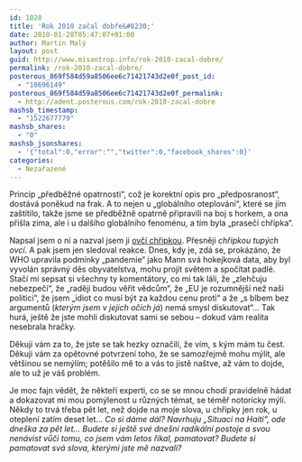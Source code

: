 ```yaml
---
id: 1028
title: 'Rok 2010 začal dobře&#8230;'
date: 2010-01-28T05:47:07+01:00
author: Martin Malý
layout: post
guid: http://www.misantrop.info/rok-2010-zacal-dobre/
permalink: /rok-2010-zacal-dobre/
posterous_869f584d59a8506ee6c71421743d2e0f_post_id:
  - "10696149"
posterous_869f584d59a8506ee6c71421743d2e0f_permalink:
  - http://adent.posterous.com/rok-2010-zacal-dobre
mashsb_timestamp:
  - "1522677779"
mashsb_shares:
  - "0"
mashsb_jsonshares:
  - '{"total":0,"error":"","twitter":0,"facebook_shares":0}'
categories:
  - Nezařazené
---
```

Princip &#8222;předběžn&eacute; opatrnosti&#8220;, což je korektn&iacute; opis pro &#8222;předposranost&#8220;, dost&aacute;v&aacute; poněkud na frak. A to nejen u &#8222;glob&aacute;ln&iacute;ho oteplov&aacute;n&iacute;&#8220;, kter&eacute; se j&iacute;m za&scaron;t&iacute;tilo, takže jsme se předběžně opatrně připravili na boj s horkem, a ona při&scaron;la zima, ale i u dal&scaron;&iacute;ho glob&aacute;ln&iacute;ho fenom&eacute;nu, a t&iacute;m byla &#8222;praseč&iacute; chřipka&#8220;.

Napsal jsem o n&iacute; a nazval jsem ji [ovč&iacute; chřipkou](http://www.misantrop.info/ovci-chrpka). Přesněji _chřipkou tup&yacute;ch ovc&iacute;_. A pak jsem jen sledoval reakce. Dnes, kdy je, zd&aacute; se, prok&aacute;z&aacute;no, že WHO upravila podm&iacute;nky &#8222;pandemie&#8220; jako Mann sv&aacute; hokejkov&aacute; data, aby byl vyvol&aacute;n spr&aacute;vn&yacute; děs obyvatelstva, mohu proj&iacute;t světem a spoč&iacute;tat padl&eacute;. Stač&iacute; mi sepsat si v&scaron;echny ty koment&aacute;tory, co mi tak l&aacute;li, že &#8222;zlehčuju nebezpeč&iacute;&#8220;, že &#8222;raději budou věřit vědcům&#8220;, že &#8222;EU je rozumněj&scaron;&iacute; než na&scaron;i politici&#8220;, že jsem &#8222;idiot co mus&iacute; b&yacute;t za každou cenu proti&#8220; a že &#8222;s blbem bez argumentů (_kter&yacute;m jsem v jejich oč&iacute;ch j&aacute;_) nem&aacute; smysl diskutovat&#8220;&#8230; Tak hur&aacute;, je&scaron;tě že jste mohli diskutovat sami se sebou &#8211; dokud v&aacute;m realita nesebrala hračky.

Děkuji v&aacute;m za to, že jste se tak hezky označili, že v&iacute;m, s k&yacute;m m&aacute;m tu čest. Děkuji v&aacute;m za opětovn&eacute; potvrzen&iacute; toho, že se samozřejmě mohu m&yacute;lit, ale vět&scaron;inou se nem&yacute;l&iacute;m; potě&scaron;ilo mě to a v&aacute;s to jistě na&scaron;tve, až v&aacute;m to dojde, ale to už je v&aacute;&scaron; probl&eacute;m.

Je moc fajn vědět, že někteř&iacute; experti, co se se mnou chod&iacute; pravidelně h&aacute;dat a dokazovat mi mou pom&yacute;lenost u různ&yacute;ch t&eacute;mat, se t&eacute;měř notoricky m&yacute;l&iacute;. Někdy to trv&aacute; třeba pět let, než dojde na moje slova, u chřipky jen rok, u oteplen&iacute; zat&iacute;m deset let&#8230; _Co si d&aacute;me d&aacute;l? Navrhuju &#8222;Situaci na Haiti&#8220;, ode dne&scaron;ka za pět let&#8230; Budete si je&scaron;tě sv&eacute; dne&scaron;n&iacute; radik&aacute;ln&iacute; postoje a svou nen&aacute;vist vůči tomu, co jsem v&aacute;m letos ř&iacute;kal, pamatovat? Budete si pamatovat sv&aacute; slova, kter&yacute;mi jste mě nazvali?_